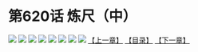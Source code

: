 # 第620话 炼尺（中）
![](https://mhpic.xiaomingtaiji.net/comic/D/斗破苍穹拆分版/620话/1.jpg-zymk.middle.webp)
![](https://mhpic.xiaomingtaiji.net/comic/D/斗破苍穹拆分版/620话/2.jpg-zymk.middle.webp)
![](https://mhpic.xiaomingtaiji.net/comic/D/斗破苍穹拆分版/620话/3.jpg-zymk.middle.webp)
![](https://mhpic.xiaomingtaiji.net/comic/D/斗破苍穹拆分版/620话/4.jpg-zymk.middle.webp)
![](https://mhpic.xiaomingtaiji.net/comic/D/斗破苍穹拆分版/620话/5.jpg-zymk.middle.webp)
![](https://mhpic.xiaomingtaiji.net/comic/D/斗破苍穹拆分版/620话/6.jpg-zymk.middle.webp)
![](https://mhpic.xiaomingtaiji.net/comic/D/斗破苍穹拆分版/620话/7.jpg-zymk.middle.webp)
![](https://mhpic.xiaomingtaiji.net/comic/D/斗破苍穹拆分版/620话/8.jpg-zymk.middle.webp)
[【上一章】](./619.md)
[【目录】](./READMD.md)
[【下一章】](./621.md)
